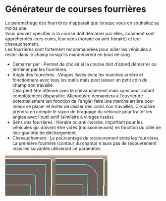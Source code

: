 # Générateur de courses fourrières

  
Le paramétrage des fourrières n'apparait que lorsque vous en souhaitez au moins une.  
Vous pouvez spécifier si la course doit démarrer par elles, comment sont appréhendés leurs coins, leur sens (horaire ou anti-horaire) et leur chevauchement.  
Les fourrières sont fortement recommandées pour aider les véhicules à rester dans le champ lorsqu'ils manoeuvrent en bout de rang.  

  
- Démarrer par : Permet de choisir si la course doit d'abord démarrer ou terminer par les fourrières.  
- Angle des fourrières : Virages lissés évite les marches arrière et fonctionnera avec tous les outils mais peut laisser un petit coin de champ non travaillé.  
Cela peut être attenué avec le chevauchement mais sans pour autant complètement disparaitre. Manoeuvre demandera à l'ouvrier de potentiellement (en fonction de l'angle) faire une marche arrière pour mieux se placer et éviter de laisser des coins non travaillés. Circulaire prendra en compte le rayon de braquage du véhicule pour traiter les angles avec l'outil actif (similaire à virages lissés).  
- Sens des fourrières : Horaire ou anti-horaire. Important pour les véhicules qui doivent être vidés (moissonneuses) en fonction du côté de leur goulotte de déchargement.  
- Chevauchement : Le pourcentage de recouvrement entre les fourrières. La première fourrière (contour du champ) n'aura pas de recouvrement mais les suivantes utiliseront ce paramètre.  

![Image](../assets/images/sharproundcorner_0_0_330_130.png)


